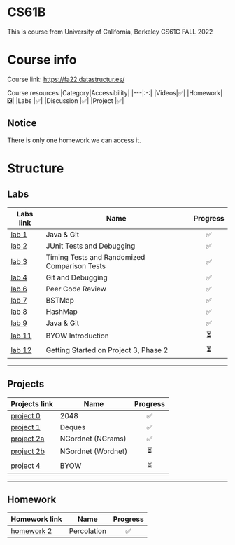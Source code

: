 # CS61B
This is course from University of California, Berkeley CS61C FALL 2022

# Course info
Course link: https://fa22.datastructur.es/

Course resources 
|Category|Accessibility|
|---|:-:|
|Videos|✅|
|Homework|❎|
|Labs       |✅|
|Discussion |✅|
|Project    |✅|

## Notice
There is only one homework we can access it.

# Structure
## Labs
|Labs link| Name| Progress|
|------- |---|:-:|
|[lab 1](https://fa22.datastructur.es/materials/lab/lab01/) |Java & Git|✅|
|[lab 2](https://fa22.datastructur.es/materials/lab/lab02/) |JUnit Tests and Debugging|✅|
|[lab 3](https://fa22.datastructur.es/materials/lab/lab03/) |Timing Tests and Randomized Comparison Tests|✅|
|[lab 4](https://fa22.datastructur.es/materials/lab/lab04/) |Git and Debugging|✅|
|[lab 6](https://fa22.datastructur.es/materials/lab/lab06/) |Peer Code Review|✅|
|[lab 7](https://fa22.datastructur.es/materials/lab/lab07/) |BSTMap|✅|
|[lab 8](https://fa22.datastructur.es/materials/lab/lab08/) |HashMap|✅|
|[lab 9](https://fa22.datastructur.es/materials/lab/lab09/) |Java & Git|✅|
|[lab 11](https://fa22.datastructur.es/materials/lab/lab11/) |BYOW Introduction|⏳|
|[lab 12](https://fa22.datastructur.es/materials/lab/lab12/) |Getting Started on Project 3, Phase 2|⏳|

---
## Projects
|Projects link|  Name|Progress|
|------- |---| :-: |
|[project 0](https://fa22.datastructur.es/materials/proj/proj0/) |2048| ✅|
|[project 1](https://fa22.datastructur.es/materials/proj/proj1/) |Deques| ✅|
|[project 2a](https://fa22.datastructur.es/materials/proj/proj2a/) |NGordnet (NGrams)| ✅|
|[project 2b](https://fa22.datastructur.es/materials/proj/proj2b/) |NGordnet (Wordnet)|⏳|
|[project 4](https://fa22.datastructur.es/materials/proj/proj3/) |BYOW|⏳|

---
## Homework
|Homework link|  Name|Progress|
|------- |---| :-: |
|[homework 2](https://fa22.datastructur.es/materials/hw/hw2/) |Percolation| ✅|

